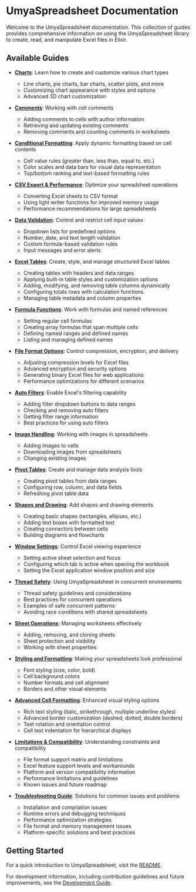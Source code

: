 # UmyaSpreadsheet Documentation

Welcome to the UmyaSpreadsheet documentation. This collection of guides provides comprehensive information on using the UmyaSpreadsheet library to create, read, and manipulate Excel files in Elixir.

## Available Guides

- [**Charts**](charts.html): Learn how to create and customize various chart types

  - Line charts, pie charts, bar charts, scatter plots, and more
  - Customizing chart appearance with styles and options
  - Advanced 3D chart customization

- [**Comments**](comments.html): Working with cell comments

  - Adding comments to cells with author information
  - Retrieving and updating existing comments
  - Removing comments and counting comments in worksheets

- [**Conditional Formatting**](conditional_formatting.html): Apply dynamic formatting based on cell contents

  - Cell value rules (greater than, less than, equal to, etc.)
  - Color scales and data bars for visual data representation
  - Top/bottom ranking and text-based formatting rules

- [**CSV Export & Performance**](csv_export_and_performance.html): Optimize your spreadsheet operations

  - Converting Excel sheets to CSV format
  - Using light writer functions for improved memory usage
  - Performance recommendations for large spreadsheets

- [**Data Validation**](data_validation.html): Control and restrict cell input values

  - Dropdown lists for predefined options
  - Number, date, and text length validation
  - Custom formula-based validation rules
  - Input messages and error alerts

- [**Excel Tables**](excel_tables.html): Create, style, and manage structured Excel tables

  - Creating tables with headers and data ranges
  - Applying built-in table styles and customization options
  - Adding, modifying, and removing table columns dynamically
  - Configuring totals rows with calculation functions
  - Managing table metadata and column properties

- [**Formula Functions**](formula_functions.html): Work with formulas and named references

  - Setting regular cell formulas
  - Creating array formulas that span multiple cells
  - Defining named ranges and defined names
  - Listing and managing defined names

- [**File Format Options**](file_format_options.html): Control compression, encryption, and delivery

  - Adjusting compression levels for Excel files
  - Advanced encryption and security options
  - Generating binary Excel files for web applications
  - Performance optimizations for different scenarios

- [**Auto Filters**](auto_filters.html): Enable Excel's filtering capability

  - Adding filter dropdown buttons to data ranges
  - Checking and removing auto filters
  - Getting filter range information
  - Best practices for using auto filters

- [**Image Handling**](image_handling.html): Working with images in spreadsheets

  - Adding images to cells
  - Downloading images from spreadsheets
  - Changing existing images

- [**Pivot Tables**](pivot_tables.html): Create and manage data analysis tools

  - Creating pivot tables from data ranges
  - Configuring row, column, and data fields
  - Refreshing pivot table data

- [**Shapes and Drawing**](shapes_and_drawing.html): Add shapes and drawing elements

  - Creating basic shapes (rectangles, ellipses, etc.)
  - Adding text boxes with formatted text
  - Creating connectors between cells
  - Building diagrams and flowcharts

- [**Window Settings**](window_settings.html): Control Excel viewing experience

  - Setting active sheet selection and focus
  - Configuring which tab is active when opening the workbook
  - Setting the Excel application window position and size

- [**Thread Safety**](thread_safety.html): Using UmyaSpreadsheet in concurrent environments

  - Thread safety guidelines and considerations
  - Best practices for concurrent operations
  - Examples of safe concurrent patterns
  - Avoiding race conditions with shared spreadsheets

- [**Sheet Operations**](sheet_operations.html): Managing worksheets effectively

  - Adding, removing, and cloning sheets
  - Sheet protection and visibility
  - Working with sheet properties

- [**Styling and Formatting**](styling_and_formatting.html): Making your spreadsheets look professional
  - Font styling (size, color, bold)
  - Cell background colors
  - Number formats and cell alignment
  - Borders and other visual elements

- [**Advanced Cell Formatting**](advanced_cell_formatting.html): Enhanced visual styling options
  - Rich text styling (italic, strikethrough, multiple underline styles)
  - Advanced border customization (dashed, dotted, double borders)
  - Text rotation and orientation control
  - Cell text indentation for hierarchical displays

- [**Limitations & Compatibility**](limitations.html): Understanding constraints and compatibility
  - File format support matrix and limitations
  - Excel feature support levels and workarounds
  - Platform and version compatibility information
  - Performance limitations and guidelines
  - Known issues and future roadmap

- [**Troubleshooting Guide**](troubleshooting.html): Solutions for common issues and problems
  - Installation and compilation issues
  - Runtime errors and debugging techniques
  - Performance optimization strategies
  - File format and memory management issues
  - Platform-specific solutions and best practices

## Getting Started

For a quick introduction to UmyaSpreadsheet, visit the [README](../readme.html).

For development information, including contribution guidelines and future improvements,
see the [Development Guide](../DEVELOPMENT.html).
